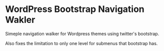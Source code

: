# WordPress Bootstrap Navigation Wakler

Simeple navigation walker for Wordpress themes using twitter's bootstrap.

Also fixes the limitation to only one level for submenus that bootstrap has.
